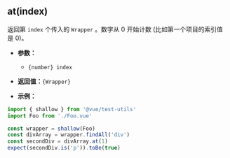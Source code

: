 ## at(index)

返回第 `index` 个传入的 `Wrapper` 。数字从 0 开始计数 (比如第一个项目的索引值是 0)。

- **参数：**
  - `{number} index`

- **返回值：**`{Wrapper}`

- **示例：**

```js
import { shallow } from '@vue/test-utils'
import Foo from './Foo.vue'

const wrapper = shallow(Foo)
const divArray = wrapper.findAll('div')
const secondDiv = divArray.at(1)
expect(secondDiv.is('p')).toBe(true)
```
